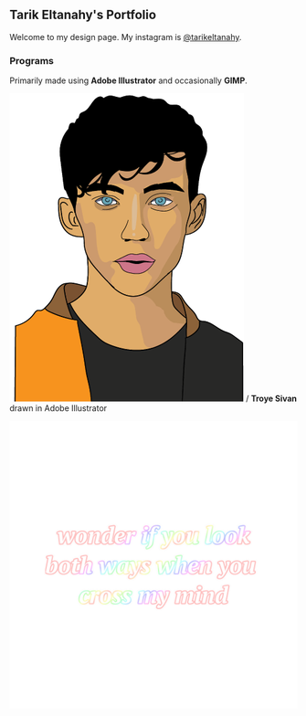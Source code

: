 ## Tarik Eltanahy's Portfolio

Welcome to my design page.
My instagram is [@tarikeltanahy](https://www.instagram.com/tarikeltanahy).

### Programs

Primarily made using **Adobe Illustrator** and occasionally **GIMP**.

  <img src="images/troye.png" alt="Kitten"
	title="Troye Sivan" width="410" height="540" />
/ **Troye Sivan** drawn in Adobe Illustrator
  
![Tyler Text](images/tylertext.png)

